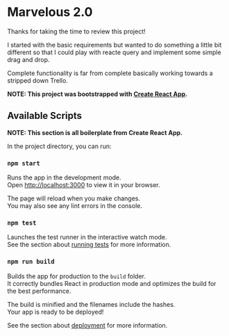 # Marvelous 2.0

Thanks for taking the time to review this project!

I started with the basic requirements but wanted to do something a little bit different so that I could play with reacte query and implement some simple drag and drop.  

Complete functionality is far from complete basically working towards a stripped down Trello.





**NOTE: This project was bootstrapped with [Create React App](https://github.com/facebook/create-react-app).**




## Available Scripts

**NOTE: This section is all boilerplate from Create React App.**

In the project directory, you can run:

### `npm start`

Runs the app in the development mode.\
Open [http://localhost:3000](http://localhost:3000) to view it in your browser.

The page will reload when you make changes.\
You may also see any lint errors in the console.

### `npm test`

Launches the test runner in the interactive watch mode.\
See the section about [running tests](https://facebook.github.io/create-react-app/docs/running-tests) for more information.

### `npm run build`

Builds the app for production to the `build` folder.\
It correctly bundles React in production mode and optimizes the build for the best performance.

The build is minified and the filenames include the hashes.\
Your app is ready to be deployed!

See the section about [deployment](https://facebook.github.io/create-react-app/docs/deployment) for more information.

